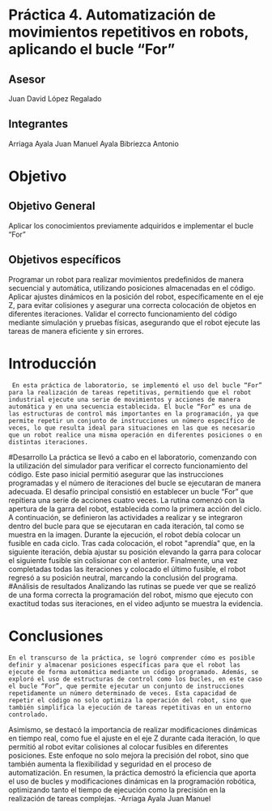 # Práctica 4. Automatización de movimientos repetitivos en robots, aplicando el bucle “For”
## Asesor 
Juan David López Regalado
## Integrantes 
Arriaga Ayala Juan Manuel
Ayala Bibriezca Antonio
# Objetivo
## Objetivo General
Aplicar los conocimientos previamente adquiridos e implementar el bucle “For”
## Objetivos específicos 
Programar un robot para realizar movimientos predefinidos de manera secuencial y automática, utilizando posiciones almacenadas en el código.
Aplicar ajustes dinámicos en la posición del robot, específicamente en el eje Z, para evitar colisiones y asegurar una correcta colocación de objetos en diferentes iteraciones.
Validar el correcto funcionamiento del código mediante simulación y pruebas físicas, asegurando que el robot ejecute las tareas de manera eficiente y sin errores.

# Introducción 
	 En esta práctica de laboratorio, se implementó el uso del bucle “For” para la realización de tareas repetitivas, permitiendo que el robot industrial ejecute una serie de movimientos y acciones de manera automática y en una secuencia establecida. El bucle “For” es una de las estructuras de control más importantes en la programación, ya que permite repetir un conjunto de instrucciones un número específico de veces, lo que resulta ideal para situaciones en las que es necesario que un robot realice una misma operación en diferentes posiciones o en distintas iteraciones.
#Desarrollo
	La práctica se llevó a cabo en el laboratorio, comenzando con la utilización del simulador para verificar el correcto funcionamiento del código. Este paso inicial permitió asegurar que las instrucciones programadas y el número de iteraciones del bucle se ejecutaran de manera adecuada. El desafío principal consistió en establecer un bucle “For” que repitiera una serie de acciones cuatro veces.
La rutina comenzó con la apertura de la garra del robot, establecida como la primera acción del ciclo. A continuación, se definieron las actividades a realizar y se integraron dentro del bucle para que se ejecutaran en cada iteración, tal como se muestra en la imagen. Durante la ejecución, el robot debía colocar un fusible en cada ciclo. Tras cada colocación, el robot "aprendía" que, en la siguiente iteración, debía ajustar su posición elevando la garra para colocar el siguiente fusible sin colisionar con el anterior.
Finalmente, una vez completadas todas las iteraciones y colocado el último fusible, el robot regresó a su posición neutral, marcando la conclusión del programa.
#Análisis de resultados
Analizando las rutinas se puede ver que se realizó de una forma correcta la programación del robot, mismo que ejecuto con exactitud todas sus iteraciones, en el video adjunto se muestra la evidencia.
# Conclusiones
	En el transcurso de la práctica, se logró comprender cómo es posible definir y almacenar posiciones específicas para que el robot las ejecute de forma automática mediante un código programado. Además, se exploró el uso de estructuras de control como los bucles, en este caso el bucle “For”, que permite ejecutar un conjunto de instrucciones repetidamente un número determinado de veces. Esta capacidad de repetir el código no solo optimiza la operación del robot, sino que también simplifica la ejecución de tareas repetitivas en un entorno controlado.
Asimismo, se destacó la importancia de realizar modificaciones dinámicas en tiempo real, como fue el ajuste en el eje Z durante cada iteración, lo que permitió al robot evitar colisiones al colocar fusibles en diferentes posiciones. Este enfoque no solo mejora la precisión del robot, sino que también aumenta la flexibilidad y seguridad en el proceso de automatización. En resumen, la práctica demostró la eficiencia que aporta el uso de bucles y modificaciones dinámicas en la programación robótica, optimizando tanto el tiempo de ejecución como la precisión en la realización de tareas complejas. -Arriaga Ayala Juan Manuel

